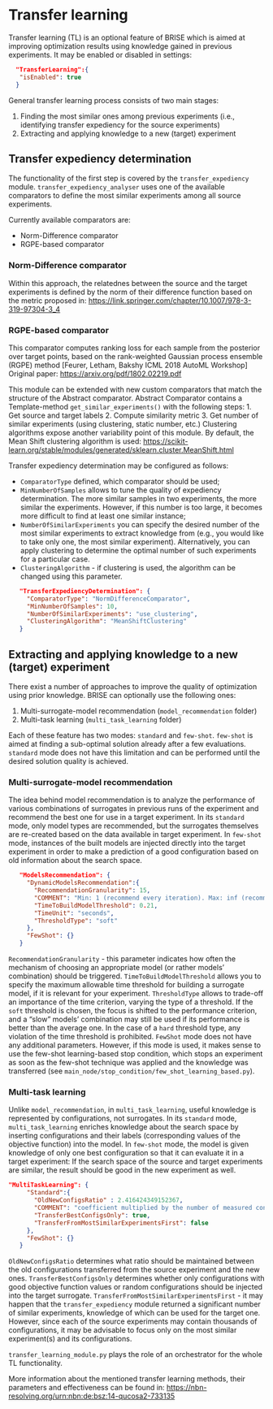 # Transfer learning
Transfer learning (TL) is an optional feature of BRISE which is aimed at improving optimization results using knowledge gained in previous experiments. It may be enabled or disabled in settings:
 ```json
   "TransferLearning":{
    "isEnabled": true
   }
 ```

General transfer learning process consists of two main stages:
1. Finding the most similar ones among previous experiments (i.e., identifying transfer expediency for the source experiments)
2. Extracting and applying knowledge to a new (target) experiment

 ## Transfer expediency determination
The functionality of the first step is covered by the `transfer_expediency` module. `transfer_expediency_analyser` uses one of the available comparators to define the most similar experiments among all source experiments.

Currently available comparators are:
- Norm-Difference comparator
- RGPE-based comparator

 ### Norm-Difference comparator
Within this approach, the relatednes between the source and the target experiments is defined by the norm of their difference function based on the metric proposed in: https://link.springer.com/chapter/10.1007/978-3-319-97304-3_4

 ### RGPE-based comparator
This comparator computes ranking loss for each sample from the posterior over target points, based on the rank-weighted Gaussian process ensemble (RGPE) method [Feurer, Letham, Bakshy ICML 2018 AutoML Workshop] Original paper: https://arxiv.org/pdf/1802.02219.pdf

This module can be extended with new custom comparators that match the structure of the Abstrаct comparator. Abstract Comparator contains a Template-method `get_similar_experiments()` with the following steps:
        1. Get source and target labels
        2. Compute similarity metric
        3. Get number of similar experiments (using clustering, static number, etc.)
Clustering algorithms expose another variability point of this module. By default, the Mean Shift clustering algorithm is used: https://scikit-learn.org/stable/modules/generated/sklearn.cluster.MeanShift.html 

Transfer expediency determination may be configured as follows: 
- `ComparatorType` defined, which comparator should be used; 
- `MinNumberOfSamples` allows to tune the quality of expediency determination. The more similar samples in two experiments, the more similar the experiments. However, if this number is too large, it becomes more difficult to find at least one similar instance;
- `NumberOfSimilarExperiments` you can specify the desired number of the most similar experiments to extract knowledge from (e.g., you would like to take only one, the most similar experiment). Alternatively, you can apply clustering to determine the optimal number of such experiments for a particular case.
- `ClusteringAlgorithm` - if clustering is used, the algorithm can be changed using this parameter.

 ```json
    "TransferExpediencyDetermination": {
      "ComparatorType": "NormDifferenceComparator",
      "MinNumberOfSamples": 10,
      "NumberOfSimilarExperiments": "use_clustering",
      "ClusteringAlgorithm": "MeanShiftClustering"
    }
 ```

 ## Extracting and applying knowledge to a new (target) experiment
There exist a number of approaches to improve the quality of optimization using prior knowledge. BRISE can optionally use the following ones:
1. Multi-surrogate-model recommendation (`model_recommendation` folder)
2. Multi-task learning (`multi_task_learning` folder)

Each of these feature has two modes: `standard` and `few-shot`. `few-shot` is aimed at finding a sub-optimal solution already after a few evaluations. `standard` mode does not have this limitation and can be performed until the desired solution quality is achieved.

 ### Multi-surrogate-model recommendation
The idea behind model recommendation is to analyze the performance of various combinations of surrogates in previous runs of the experiment and recommend the best one for use in a target experiment. In its `standard` mode, only model types are recommended, but the surrogates themselves are re-created based on the data available in target experiment. In `few-shot` mode, instances of the built models are injected directly into the target experiment in order to make a prediction of a good configuration based on old information about the search space.

 ```json
    "ModelsRecommendation": {
      "DynamicModelsRecommendation":{
        "RecommendationGranularity": 15,
        "COMMENT": "Min: 1 (recommend every iteration). Max: inf (recommendation for the whole experiment)",
        "TimeToBuildModelThreshold": 0.21,
        "TimeUnit": "seconds",
        "ThresholdType": "soft"
      },
      "FewShot": {}
    }
 ```
 `RecommendationGranularity` - this parameter indicates how often the mechanism of choosing an appropriate model (or rather
models’ combination) should be triggered.
 `TimeToBuildModelThreshold` allows you to specify the maximum allowable time threshold for building a surrogate model, if it is relevant for your experiment.
 `ThresholdType` allows to trade-off an importance of the time criterion, varying the type of a threshold. If the `soft` threshold is chosen, the focus is shifted to the performance criterion, and a “slow” models’ combination may still be used if its performance is better than the average one. In the case of a `hard` threshold type, any violation of the time threshold is prohibited.
 `FewShot` mode does not have any additional parameters. However, if this mode is used, it makes sense to use the few-shot learning-based stop condition, which stops an experiment as soon as the few-shot technique was applied and the knowledge was transferred (see `main_node/stop_condition/few_shot_learning_based.py`).

 ### Multi-task learning
 Unlike `model_recommendation`, in `multi_task_learning`, useful knowledge is represented by configurations, not surrogates. In its `standard` mode, `multi_task_learning` enriches knowledge about the search space by inserting configurations and their labels (corresponding values of the objective function) into the model. In `few-shot` mode, the model is given knowledge of only one best configuration so that it can evaluate it in a target experiment: If the search space of the source and target experiments are similar, the result should be good in the new experiment as well.

 ```json
 "MultiTaskLearning": {
      "Standard":{
        "OldNewConfigsRatio" : 2.416424349152367,
        "COMMENT": "coefficient multiplied by the number of measured configurations in current experiment",
        "TransferBestConfigsOnly": true,
        "TransferFromMostSimilarExperimentsFirst": false
      },
      "FewShot": {}
    }
 ```
 `OldNewConfigsRatio` determines what ratio should be maintained between the old configurations transferred from the source experiment and the new ones.
 `TransferBestConfigsOnly` determines whether only configurations with good objective function values or random configurations should be injected into the target surrogate.
 `TransferFromMostSimilarExperimentsFirst` - it may happen that the `transfer_expediency` module returned a significant number of similar experiments, knowledge of which can be used for the target one. However, since each of the source experiments may contain thousands of configurations, it may be advisable to focus only on the most similar experiment(s) and its configurations.

`transfer_learning_module.py` plays the role of an orchestrator for the whole TL functionality.

More information about the mentioned transfer learning methods, their parameters and effectiveness can be found in: https://nbn-resolving.org/urn:nbn:de:bsz:14-qucosa2-733135
